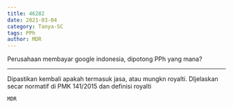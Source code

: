 ```yaml
---
title: 46282
date: 2021-03-04
category: Tanya-SC
tags: PPh
author: MDR
---
```


Perusahaan membayar google indonesia, dipotong PPh yang mana?

---

Dipastikan kembali apakah termasuk jasa, atau mungkn royalti. DIjelaskan secar normatif di PMK 141/2015 dan definisi royalti

`MDR`
